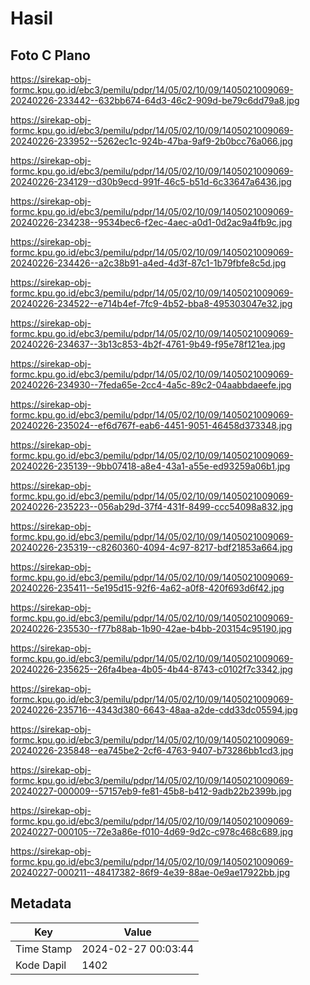 # Hasil

## Foto C Plano

https://sirekap-obj-formc.kpu.go.id/ebc3/pemilu/pdpr/14/05/02/10/09/1405021009069-20240226-233442--632bb674-64d3-46c2-909d-be79c6dd79a8.jpg

https://sirekap-obj-formc.kpu.go.id/ebc3/pemilu/pdpr/14/05/02/10/09/1405021009069-20240226-233952--5262ec1c-924b-47ba-9af9-2b0bcc76a066.jpg

https://sirekap-obj-formc.kpu.go.id/ebc3/pemilu/pdpr/14/05/02/10/09/1405021009069-20240226-234129--d30b9ecd-991f-46c5-b51d-6c33647a6436.jpg

https://sirekap-obj-formc.kpu.go.id/ebc3/pemilu/pdpr/14/05/02/10/09/1405021009069-20240226-234238--9534bec6-f2ec-4aec-a0d1-0d2ac9a4fb9c.jpg

https://sirekap-obj-formc.kpu.go.id/ebc3/pemilu/pdpr/14/05/02/10/09/1405021009069-20240226-234426--a2c38b91-a4ed-4d3f-87c1-1b79fbfe8c5d.jpg

https://sirekap-obj-formc.kpu.go.id/ebc3/pemilu/pdpr/14/05/02/10/09/1405021009069-20240226-234522--e714b4ef-7fc9-4b52-bba8-495303047e32.jpg

https://sirekap-obj-formc.kpu.go.id/ebc3/pemilu/pdpr/14/05/02/10/09/1405021009069-20240226-234637--3b13c853-4b2f-4761-9b49-f95e78f121ea.jpg

https://sirekap-obj-formc.kpu.go.id/ebc3/pemilu/pdpr/14/05/02/10/09/1405021009069-20240226-234930--7feda65e-2cc4-4a5c-89c2-04aabbdaeefe.jpg

https://sirekap-obj-formc.kpu.go.id/ebc3/pemilu/pdpr/14/05/02/10/09/1405021009069-20240226-235024--ef6d767f-eab6-4451-9051-46458d373348.jpg

https://sirekap-obj-formc.kpu.go.id/ebc3/pemilu/pdpr/14/05/02/10/09/1405021009069-20240226-235139--9bb07418-a8e4-43a1-a55e-ed93259a06b1.jpg

https://sirekap-obj-formc.kpu.go.id/ebc3/pemilu/pdpr/14/05/02/10/09/1405021009069-20240226-235223--056ab29d-37f4-431f-8499-ccc54098a832.jpg

https://sirekap-obj-formc.kpu.go.id/ebc3/pemilu/pdpr/14/05/02/10/09/1405021009069-20240226-235319--c8260360-4094-4c97-8217-bdf21853a664.jpg

https://sirekap-obj-formc.kpu.go.id/ebc3/pemilu/pdpr/14/05/02/10/09/1405021009069-20240226-235411--5e195d15-92f6-4a62-a0f8-420f693d6f42.jpg

https://sirekap-obj-formc.kpu.go.id/ebc3/pemilu/pdpr/14/05/02/10/09/1405021009069-20240226-235530--f77b88ab-1b90-42ae-b4bb-203154c95190.jpg

https://sirekap-obj-formc.kpu.go.id/ebc3/pemilu/pdpr/14/05/02/10/09/1405021009069-20240226-235625--26fa4bea-4b05-4b44-8743-c0102f7c3342.jpg

https://sirekap-obj-formc.kpu.go.id/ebc3/pemilu/pdpr/14/05/02/10/09/1405021009069-20240226-235716--4343d380-6643-48aa-a2de-cdd33dc05594.jpg

https://sirekap-obj-formc.kpu.go.id/ebc3/pemilu/pdpr/14/05/02/10/09/1405021009069-20240226-235848--ea745be2-2cf6-4763-9407-b73286bb1cd3.jpg

https://sirekap-obj-formc.kpu.go.id/ebc3/pemilu/pdpr/14/05/02/10/09/1405021009069-20240227-000009--57157eb9-fe81-45b8-b412-9adb22b2399b.jpg

https://sirekap-obj-formc.kpu.go.id/ebc3/pemilu/pdpr/14/05/02/10/09/1405021009069-20240227-000105--72e3a86e-f010-4d69-9d2c-c978c468c689.jpg

https://sirekap-obj-formc.kpu.go.id/ebc3/pemilu/pdpr/14/05/02/10/09/1405021009069-20240227-000211--48417382-86f9-4e39-88ae-0e9ae17922bb.jpg


## Metadata

| Key        | Value               |
| ---------- | ------------------- |
| Time Stamp | 2024-02-27 00:03:44 |
| Kode Dapil | 1402                |



